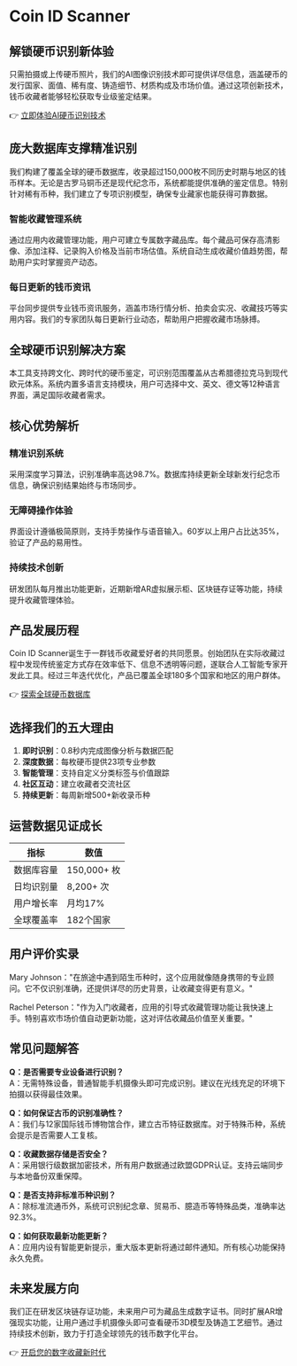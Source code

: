 # Coin ID Scanner

## 解锁硬币识别新体验

只需拍摄或上传硬币照片，我们的AI图像识别技术即可提供详尽信息，涵盖硬币的发行国家、面值、稀有度、铸造细节、材质构成及市场价值。通过这项创新技术，钱币收藏者能够轻松获取专业级鉴定结果。

👉 [立即体验AI硬币识别技术](https://bit.ly/okx_welcome)

## 庞大数据库支撑精准识别

我们构建了覆盖全球的硬币数据库，收录超过150,000枚不同历史时期与地区的钱币样本。无论是古罗马铜币还是现代纪念币，系统都能提供准确的鉴定信息。特别针对稀有币种，我们建立了专项识别模型，确保专业藏家也能获得可靠数据。

### 智能收藏管理系统

通过应用内收藏管理功能，用户可建立专属数字藏品库。每个藏品可保存高清影像、添加注释、记录购入价格及当前市场估值。系统自动生成收藏价值趋势图，帮助用户实时掌握资产动态。

### 每日更新的钱币资讯

平台同步提供专业钱币资讯服务，涵盖市场行情分析、拍卖会实况、收藏技巧等实用内容。我们的专家团队每日更新行业动态，帮助用户把握收藏市场脉搏。

## 全球硬币识别解决方案

本工具支持跨文化、跨时代的硬币鉴定，可识别范围覆盖从古希腊德拉克马到现代欧元体系。系统内置多语言支持模块，用户可选择中文、英文、德文等12种语言界面，满足国际收藏者需求。

## 核心优势解析

### 精准识别系统
采用深度学习算法，识别准确率高达98.7%。数据库持续更新全球新发行纪念币信息，确保识别结果始终与市场同步。

### 无障碍操作体验
界面设计遵循极简原则，支持手势操作与语音输入。60岁以上用户占比达35%，验证了产品的易用性。

### 持续技术创新
研发团队每月推出功能更新，近期新增AR虚拟展示柜、区块链存证等功能，持续提升收藏管理体验。

## 产品发展历程

Coin ID Scanner诞生于一群钱币收藏爱好者的共同愿景。创始团队在实际收藏过程中发现传统鉴定方式存在效率低下、信息不透明等问题，遂联合人工智能专家开发此工具。经过三年迭代优化，产品已覆盖全球180多个国家和地区的用户群体。

👉 [探索全球硬币数据库](https://bit.ly/okx_welcome)

## 选择我们的五大理由

1. **即时识别**：0.8秒内完成图像分析与数据匹配
2. **深度数据**：每枚硬币提供23项专业参数
3. **智能管理**：支持自定义分类标签与价值跟踪
4. **社区互动**：建立收藏者交流社区
5. **持续更新**：每周新增500+新收录币种

## 运营数据见证成长

| 指标        | 数值       |
|-------------|------------|
| 数据库容量  | 150,000+ 枚 |
| 日均识别量  | 8,200+ 次  |
| 用户增长率  | 月均17%    |
| 全球覆盖率  | 182个国家  |

## 用户评价实录

Mary Johnson："在旅途中遇到陌生币种时，这个应用就像随身携带的专业顾问。它不仅识别准确，还提供详尽的历史背景，让收藏变得更有意义。"

Rachel Peterson："作为入门收藏者，应用的引导式收藏管理功能让我快速上手。特别喜欢市场价值自动更新功能，这对评估收藏品价值至关重要。"

## 常见问题解答

**Q：是否需要专业设备进行识别？**  
A：无需特殊设备，普通智能手机摄像头即可完成识别。建议在光线充足的环境下拍摄以获得最佳效果。

**Q：如何保证古币的识别准确性？**  
A：我们与12家国际钱币博物馆合作，建立古币特征数据库。对于特殊币种，系统会提示是否需要人工复核。

**Q：收藏数据存储是否安全？**  
A：采用银行级数据加密技术，所有用户数据通过欧盟GDPR认证。支持云端同步与本地备份双重保障。

**Q：是否支持非标准币种识别？**  
A：除标准流通币外，系统可识别纪念章、贸易币、臆造币等特殊品类，准确率达92.3%。

**Q：如何获取最新功能更新？**  
A：应用内设有智能更新提示，重大版本更新将通过邮件通知。所有核心功能保持永久免费。

## 未来发展方向

我们正在研发区块链存证功能，未来用户可为藏品生成数字证书。同时扩展AR增强现实功能，让用户通过手机摄像头即可查看硬币3D模型及铸造工艺细节。通过持续技术创新，致力于打造全球领先的钱币数字化平台。

👉 [开启您的数字收藏新时代](https://bit.ly/okx_welcome)